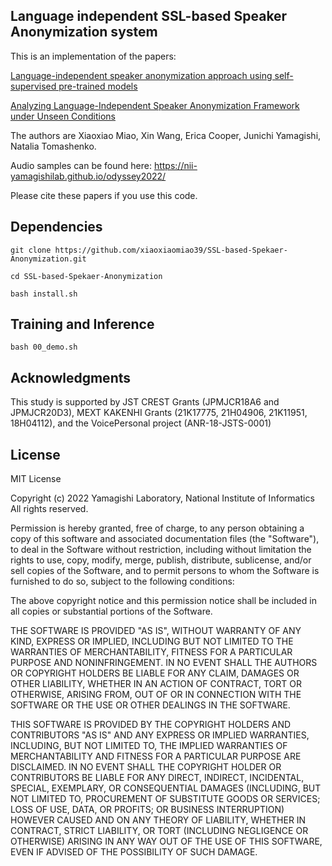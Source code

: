 ## Language independent SSL-based Speaker Anonymization system
This is an implementation of the papers:

[Language-independent speaker anonymization approach using self-supervised pre-trained models](https://arxiv.org/abs/2202.13097) 

[Analyzing Language-Independent Speaker Anonymization Framework under Unseen Conditions](https://arxiv.org/abs/2203.14834) 

The authors are Xiaoxiao Miao, Xin Wang, Erica Cooper, Junichi Yamagishi, Natalia Tomashenko.




Audio samples can be found here: https://nii-yamagishilab.github.io/odyssey2022/

Please cite these papers if you use this code.

## Dependencies
`git clone https://github.com/xiaoxiaomiao39/SSL-based-Spekaer-Anonymization.git`

`cd SSL-based-Spekaer-Anonymization`

`bash install.sh`

## Training and Inference
`bash 00_demo.sh`

## Acknowledgments
This study is supported by JST CREST Grants (JPMJCR18A6 and JPMJCR20D3), MEXT KAKENHI Grants (21K17775, 21H04906, 21K11951, 18H04112), and the VoicePersonal project (ANR-18-JSTS-0001)

## License
MIT License

Copyright (c) 2022 Yamagishi Laboratory, National Institute of Informatics All rights reserved. 

Permission is hereby granted, free of charge, to any person obtaining a copy
of this software and associated documentation files (the "Software"), to deal
in the Software without restriction, including without limitation the rights
to use, copy, modify, merge, publish, distribute, sublicense, and/or sell
copies of the Software, and to permit persons to whom the Software is
furnished to do so, subject to the following conditions:

The above copyright notice and this permission notice shall be included in all
copies or substantial portions of the Software.

THE SOFTWARE IS PROVIDED "AS IS", WITHOUT WARRANTY OF ANY KIND, EXPRESS OR
IMPLIED, INCLUDING BUT NOT LIMITED TO THE WARRANTIES OF MERCHANTABILITY,
FITNESS FOR A PARTICULAR PURPOSE AND NONINFRINGEMENT. IN NO EVENT SHALL THE
AUTHORS OR COPYRIGHT HOLDERS BE LIABLE FOR ANY CLAIM, DAMAGES OR OTHER
LIABILITY, WHETHER IN AN ACTION OF CONTRACT, TORT OR OTHERWISE, ARISING FROM,
OUT OF OR IN CONNECTION WITH THE SOFTWARE OR THE USE OR OTHER DEALINGS IN THE
SOFTWARE.

THIS SOFTWARE IS PROVIDED BY THE COPYRIGHT HOLDERS AND CONTRIBUTORS "AS IS" AND ANY EXPRESS OR IMPLIED WARRANTIES, INCLUDING, BUT NOT LIMITED TO, THE IMPLIED WARRANTIES OF MERCHANTABILITY AND FITNESS FOR A PARTICULAR PURPOSE ARE DISCLAIMED. IN NO EVENT SHALL THE COPYRIGHT HOLDER OR CONTRIBUTORS BE LIABLE FOR ANY DIRECT, INDIRECT, INCIDENTAL, SPECIAL, EXEMPLARY, OR CONSEQUENTIAL DAMAGES (INCLUDING, BUT NOT LIMITED TO, PROCUREMENT OF SUBSTITUTE GOODS OR SERVICES; LOSS OF USE, DATA, OR PROFITS; OR BUSINESS INTERRUPTION) HOWEVER CAUSED AND ON ANY THEORY OF LIABILITY, WHETHER IN CONTRACT, STRICT LIABILITY, OR TORT (INCLUDING NEGLIGENCE OR OTHERWISE) ARISING IN ANY WAY OUT OF THE USE OF THIS SOFTWARE, EVEN IF ADVISED OF THE POSSIBILITY OF SUCH DAMAGE.



